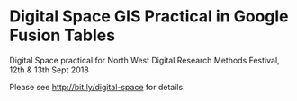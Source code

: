 # Digital Space GIS Practical in Google Fusion Tables
Digital Space practical for North West Digital Research Methods Festival, 12th &amp; 13th Sept 2018

Please see http://bit.ly/digital-space for details. 

